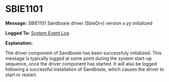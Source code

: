 # SBIE1101

**Message:** SBIE1101 Sandboxie driver (SbieDrv) version _x.yy_ initialized

**Logged To:** [System Event Log](SystemEventLog)

**Explanation:**

The driver component of Sandboxie has been successfuly initialized. This message is typically logged at some point during the system start-up sequence, once the driver component has started. It will also be logged following a successful installation of Sandboxie, which causes the driver to start or restart.
